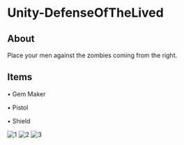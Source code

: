 # Unity-DefenseOfTheLived

## About
Place your men against the zombies coming from the right.

## Items

  • Gem Maker
  
  • Pistol
  
  • Shield

![1](https://user-images.githubusercontent.com/25348044/95686992-a8bb0580-0c09-11eb-92cb-d301f5313606.jpg)
![2](https://user-images.githubusercontent.com/25348044/95686997-ad7fb980-0c09-11eb-9cbe-86b3372ea56e.jpg)
![3](https://user-images.githubusercontent.com/25348044/95687004-b2446d80-0c09-11eb-9f4b-ba6a2b1a68f1.jpg)
